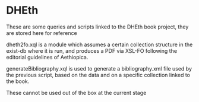 # DHEth
These are some queries and scripts linked to the DHEth book project, they are stored here for reference

dheth2fo.xql is a module which assumes a certain collection structure in the exist-db where it is run, and produces a PDF via XSL-FO following the editorial guidelines of Aethiopica.

generateBibliography.xql is used to generate a bibliography.xml file used by the previous script, based on the data and on a specific collection linked to the book. 

These cannot be used out of the box at the current stage
